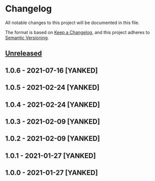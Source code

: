 # Changelog
All notable changes to this project will be documented in this file.

The format is based on [Keep a Changelog](https://keepachangelog.com/en/1.0.0/),
and this project adheres to [Semantic Versioning](https://semver.org/spec/v2.0.0.html).

## [Unreleased]

## 1.0.6 - 2021-07-16 [YANKED]

## 1.0.5 - 2021-02-24 [YANKED]

## 1.0.4 - 2021-02-24 [YANKED]

## 1.0.3 - 2021-02-09 [YANKED]

## 1.0.2 - 2021-02-09 [YANKED]

## 1.0.1 - 2021-01-27 [YANKED]

## 1.0.0 - 2021-01-27 [YANKED]
[Unreleased]: https://github.com/geut/hyperbee-live-stream/compare/v1.0.6...HEAD
